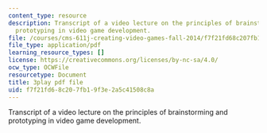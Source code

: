 ```yaml
---
content_type: resource
description: Transcript of a video lecture on the principles of brainstorming and
  prototyping in video game development.
file: /courses/cms-611j-creating-video-games-fall-2014/f7f21fd68c207fb19f3e2a5c41508c8a_j8ZGpRo8jd4.pdf
file_type: application/pdf
learning_resource_types: []
license: https://creativecommons.org/licenses/by-nc-sa/4.0/
ocw_type: OCWFile
resourcetype: Document
title: 3play pdf file
uid: f7f21fd6-8c20-7fb1-9f3e-2a5c41508c8a
---
```

Transcript of a video lecture on the principles of brainstorming and prototyping in video game development.